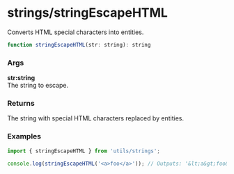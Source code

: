 strings/stringEscapeHTML
==================
Converts HTML special characters into entities.

```js
function stringEscapeHTML(str: string): string
```

### Args

**str:string**  
The string to escape.

### Returns
The string with special HTML characters replaced by entities.

### Examples

```js
import { stringEscapeHTML } from 'utils/strings';

console.log(stringEscapeHTML('<a>foo</a>')); // Outputs: '&lt;a&gt;foo&lt;/a&gt;'
```
